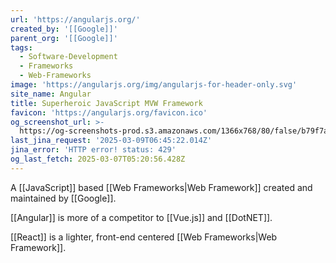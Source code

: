 ```yaml
---
url: 'https://angularjs.org/'
created_by: '[[Google]]'
parent_org: '[[Google]]'
tags:
  - Software-Development
  - Frameworks
  - Web-Frameworks
image: 'https://angularjs.org/img/angularjs-for-header-only.svg'
site_name: Angular
title: Superheroic JavaScript MVW Framework
favicon: 'https://angularjs.org/favicon.ico'
og_screenshot_url: >-
  https://og-screenshots-prod.s3.amazonaws.com/1366x768/80/false/b79f7a0024168491927e9bed26bc7de8fc6d8b5d31a06fae66b222d35fb86a17.jpeg
last_jina_request: '2025-03-09T06:45:22.014Z'
jina_error: 'HTTP error! status: 429'
og_last_fetch: 2025-03-07T05:20:56.428Z
---
```


A [[JavaScript]] based [[Web Frameworks|Web Framework]] created and maintained by [[Google]].

[[Angular]] is more of a competitor to [[Vue.js]] and [[DotNET]].

[[React]] is a lighter, front-end centered [[Web Frameworks|Web Framework]].
